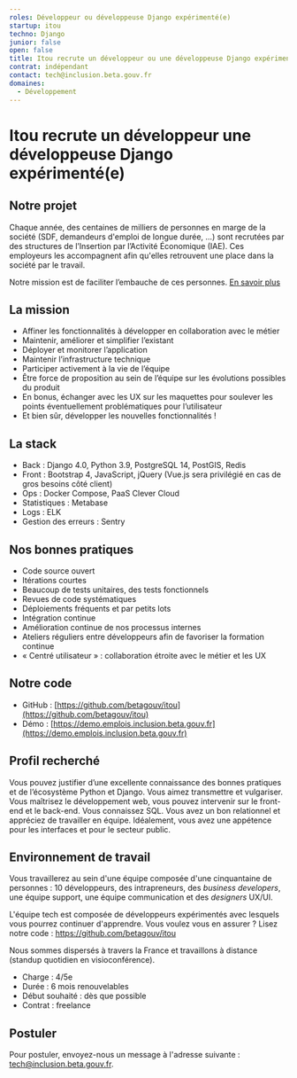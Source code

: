 ```yaml
---
roles: Développeur ou développeuse Django expérimenté(e)
startup: itou
techno: Django
junior: false
open: false
title: Itou recrute un développeur ou une développeuse Django expérimenté(e)
contrat: indépendant
contact: tech@inclusion.beta.gouv.fr
domaines:
  - Développement
---
```


# Itou recrute un développeur une développeuse Django expérimenté(e)

## Notre projet

Chaque année, des centaines de milliers de personnes en marge de la société (SDF, demandeurs d'emploi de longue durée, ...) sont recrutées par des structures de l’Insertion par l’Activité Économique (IAE). Ces employeurs les accompagnent afin qu'elles retrouvent une place dans la société par le travail.

Notre mission est de faciliter l’embauche de ces personnes. [En savoir plus](https://inclusion.beta.gouv.fr)

## La mission

- Affiner les fonctionnalités à développer en collaboration avec le métier
- Maintenir, améliorer et simplifier l’existant
- Déployer et monitorer l’application
- Maintenir l’infrastructure technique
- Participer activement à la vie de l’équipe
- Être force de proposition au sein de l’équipe sur les évolutions possibles du produit
- En bonus, échanger avec les UX sur les maquettes pour soulever les points éventuellement problématiques pour l’utilisateur
- Et bien sûr, développer les nouvelles fonctionnalités !

## La stack

- Back : Django 4.0, Python 3.9, PostgreSQL 14, PostGIS, Redis
- Front : Bootstrap 4, JavaScript, jQuery (Vue.js sera privilégié en cas de gros besoins côté client)
- Ops : Docker Compose, PaaS Clever Cloud
- Statistiques : Metabase
- Logs : ELK
- Gestion des erreurs : Sentry

## Nos bonnes pratiques

- Code source ouvert
- Itérations courtes
- Beaucoup de tests unitaires, des tests fonctionnels
- Revues de code systématiques
- Déploiements fréquents et par petits lots
- Intégration continue
- Amélioration continue de nos processus internes
- Ateliers réguliers entre développeurs afin de favoriser la formation continue
- « Centré utilisateur » : collaboration étroite avec le métier et les UX

## Notre code

- GitHub : [https://github.com/betagouv/itou](https://github.com/betagouv/itou)
- Démo : [https://demo.emplois.inclusion.beta.gouv.fr](https://demo.emplois.inclusion.beta.gouv.fr)

## Profil recherché

Vous pouvez justifier d’une excellente connaissance des bonnes pratiques et de l’écosystème Python et Django. Vous aimez transmettre et vulgariser.
Vous maîtrisez le développement web, vous pouvez intervenir sur le front-end et le back-end. Vous connaissez SQL.
Vous avez un bon relationnel et appréciez de travailler en équipe.
Idéalement, vous avez une appétence pour les interfaces et pour le secteur public.

## Environnement de travail

Vous travaillerez au sein d'une équipe composée d'une cinquantaine de personnes : 10 développeurs, des intrapreneurs, des *business developers*, une équipe support, une équipe communication et des *designers* UX/UI.

L'équipe tech est composée de développeurs expérimentés avec lesquels vous pourrez continuer d'apprendre. Vous voulez vous en assurer ? Lisez notre code : https://github.com/betagouv/itou

Nous sommes dispersés à travers la France et travaillons à distance (standup quotidien en visioconférence).

- Charge : 4/5e
- Durée : 6 mois renouvelables
- Début souhaité : dès que possible
- Contrat : freelance

## Postuler

Pour postuler, envoyez-nous un message à l'adresse suivante : [tech@inclusion.beta.gouv.fr](mailto:tech@inclusion.beta.gouv.fr).
